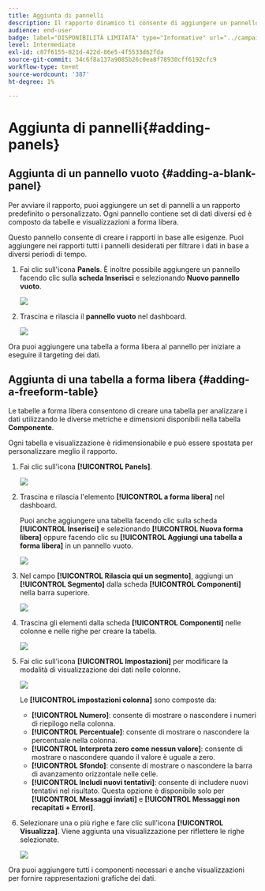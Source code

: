 ```yaml
---
title: Aggiunta di pannelli
description: Il rapporto dinamico ti consente di aggiungere un pannello per filtrare meglio i dati in base al periodo di tempo scelto.
audience: end-user
badge: label="DISPONIBILITÀ LIMITATA" type="Informative" url="../campaign-standard-migration-home.md" tooltip="Limitato agli utenti Campaign Standard migrati"
level: Intermediate
exl-id: c87f6155-821d-422d-86e5-4f5533d62fda
source-git-commit: 34c6f8a137a9085b26c0ea8f78930cff6192cfc9
workflow-type: tm+mt
source-wordcount: '387'
ht-degree: 1%

---
```


# Aggiunta di pannelli{#adding-panels}

## Aggiunta di un pannello vuoto {#adding-a-blank-panel}

Per avviare il rapporto, puoi aggiungere un set di pannelli a un rapporto predefinito o personalizzato. Ogni pannello contiene set di dati diversi ed è composto da tabelle e visualizzazioni a forma libera.

Questo pannello consente di creare i rapporti in base alle esigenze. Puoi aggiungere nei rapporti tutti i pannelli desiderati per filtrare i dati in base a diversi periodi di tempo.

1. Fai clic sull&#39;icona **Panels**. È inoltre possibile aggiungere un pannello facendo clic sulla **scheda Inserisci** e selezionando **Nuovo pannello vuoto**.

   ![](assets/dynamic_report_panel_1.png)

1. Trascina e rilascia il **pannello vuoto** nel dashboard.

   ![](assets/dynamic_report_panel.png)

Ora puoi aggiungere una tabella a forma libera al pannello per iniziare a eseguire il targeting dei dati.

## Aggiunta di una tabella a forma libera {#adding-a-freeform-table}

Le tabelle a forma libera consentono di creare una tabella per analizzare i dati utilizzando le diverse metriche e dimensioni disponibili nella tabella **Componente**.

Ogni tabella e visualizzazione è ridimensionabile e può essere spostata per personalizzare meglio il rapporto.

1. Fai clic sull&#39;icona **[!UICONTROL Panels]**.

   ![](assets/dynamic_report_panel_1.png)

1. Trascina e rilascia l&#39;elemento **[!UICONTROL a forma libera]** nel dashboard.

   Puoi anche aggiungere una tabella facendo clic sulla scheda **[!UICONTROL Inserisci]** e selezionando **[!UICONTROL Nuova forma libera]** oppure facendo clic su **[!UICONTROL Aggiungi una tabella a forma libera]** in un pannello vuoto.

   ![](assets/dynamic_report_panel_2.png)

1. Nel campo **[!UICONTROL Rilascia qui un segmento]**, aggiungi un **[!UICONTROL Segmento]** dalla scheda **[!UICONTROL Componenti]** nella barra superiore.

   ![](assets/dynamic_report_panel_3.png)

1. Trascina gli elementi dalla scheda **[!UICONTROL Componenti]** nelle colonne e nelle righe per creare la tabella.

   ![](assets/dynamic_report_freeform_3.png)

1. Fai clic sull&#39;icona **[!UICONTROL Impostazioni]** per modificare la modalità di visualizzazione dei dati nelle colonne.

   ![](assets/dynamic_report_freeform_4.png)

   Le **[!UICONTROL impostazioni colonna]** sono composte da:

   * **[!UICONTROL Numero]**: consente di mostrare o nascondere i numeri di riepilogo nella colonna.
   * **[!UICONTROL Percentuale]**: consente di mostrare o nascondere la percentuale nella colonna.
   * **[!UICONTROL Interpreta zero come nessun valore]**: consente di mostrare o nascondere quando il valore è uguale a zero.
   * **[!UICONTROL Sfondo]**: consente di mostrare o nascondere la barra di avanzamento orizzontale nelle celle.
   * **[!UICONTROL Includi nuovi tentativi]**: consente di includere nuovi tentativi nel risultato. Questa opzione è disponibile solo per **[!UICONTROL Messaggi inviati]** e **[!UICONTROL Messaggi non recapitati + Errori]**.

1. Selezionare una o più righe e fare clic sull&#39;icona **[!UICONTROL Visualizza]**. Viene aggiunta una visualizzazione per riflettere le righe selezionate.

   ![](assets/dynamic_report_freeform_5.png)

Ora puoi aggiungere tutti i componenti necessari e anche visualizzazioni per fornire rappresentazioni grafiche dei dati.

